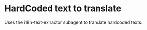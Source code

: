 # HardCoded text to translate

Uses the i18n-text-extractor subagent to translate hardcoded texts.


